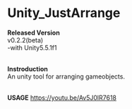 # Unity_JustArrange
<b>Released Version</b></br>
v0.2.2(beta)</br>
-with Unity5.5.1f1</br></br>

<b>Instroduction</b></br>
An unity tool for arranging gameobjects.</br></br>

<b>USAGE</b> 
https://youtu.be/Av5J0lR7618</br>
